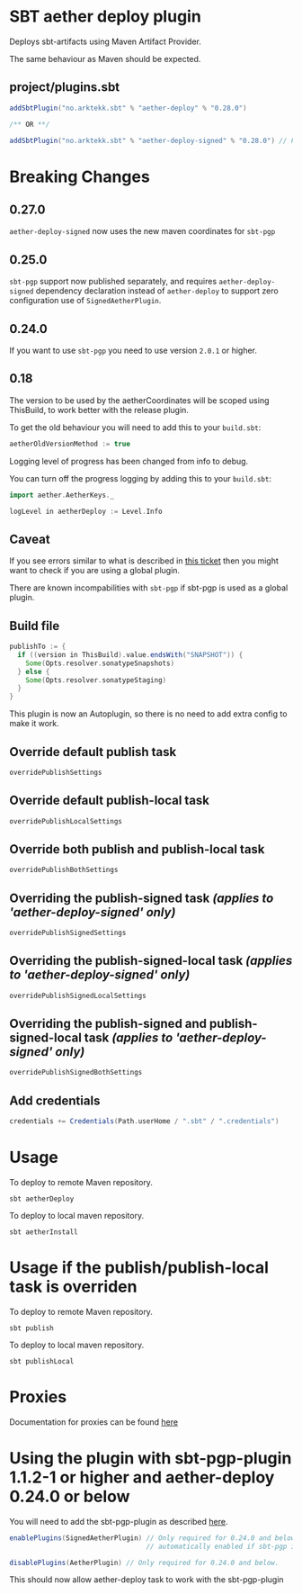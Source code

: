 # SBT aether deploy plugin
Deploys sbt-artifacts using Maven Artifact Provider. 

The same behaviour as Maven should be expected.

## project/plugins.sbt

```scala
addSbtPlugin("no.arktekk.sbt" % "aether-deploy" % "0.28.0")

/** OR **/

addSbtPlugin("no.arktekk.sbt" % "aether-deploy-signed" % "0.28.0") // For sbt-pgp 2.x support
```

# Breaking Changes

## 0.27.0
`aether-deploy-signed` now uses the new maven coordinates for `sbt-pgp`

## 0.25.0
`sbt-pgp` support now published separately, and requires `aether-deploy-signed` dependency declaration instead of
`aether-deploy` to support zero configuration use of `SignedAetherPlugin`.

## 0.24.0
If you want to use `sbt-pgp` you need to use version `2.0.1` or higher.

## 0.18

The version to be used by the aetherCoordinates will be scoped using ThisBuild, to work better with the release plugin.

To get the old behaviour you will need to add this to your `build.sbt`:
 
```scala
aetherOldVersionMethod := true
```

Logging level of progress has been changed from info to debug.
 
You can turn off the progress logging by adding this to your `build.sbt`:

```scala
import aether.AetherKeys._

logLevel in aetherDeploy := Level.Info
```

## Caveat
If you see errors similar to what is described in [this ticket](https://github.com/arktekk/sbt-aether-deploy/issues/25) 
then you might want to check if you are using a global plugin. 

There are known incompabilities with `sbt-pgp` if sbt-pgp is used as a global plugin.


## Build file
  
```scala
publishTo := {
  if ((version in ThisBuild).value.endsWith("SNAPSHOT")) {
    Some(Opts.resolver.sonatypeSnapshots)
  } else {
    Some(Opts.resolver.sonatypeStaging)
  }
}
```

This plugin is now an Autoplugin, so there is no need to add extra config to make it work.


## Override default publish task

```scala
overridePublishSettings
```

## Override default publish-local task

```scala
overridePublishLocalSettings
```

## Override both publish and publish-local task
```scala
overridePublishBothSettings
```
## Overriding the publish-signed task _(applies to 'aether-deploy-signed' only)_

```scala
overridePublishSignedSettings
```

## Overriding the publish-signed-local task _(applies to 'aether-deploy-signed' only)_

```scala
overridePublishSignedLocalSettings
```

## Overriding the publish-signed and publish-signed-local task _(applies to 'aether-deploy-signed' only)_

```scala
overridePublishSignedBothSettings
```

## Add credentials

```scala
credentials += Credentials(Path.userHome / ".sbt" / ".credentials")
```

# Usage

To deploy to remote Maven repository.

    sbt aetherDeploy

To deploy to local maven repository.

    sbt aetherInstall

# Usage if the publish/publish-local task is overriden

To deploy to remote Maven repository.

    sbt publish

To deploy to local maven repository.

    sbt publishLocal

# Proxies

Documentation for proxies can be found [here](http://docs.oracle.com/javase/6/docs/technotes/guides/net/proxies.html)

# Using the plugin with sbt-pgp-plugin 1.1.2-1 or higher and aether-deploy 0.24.0 or below

You will need to add the sbt-pgp-plugin as described [here](https://github.com/sbt/sbt-pgp).

```scala
enablePlugins(SignedAetherPlugin) // Only required for 0.24.0 and below. SignedAetherPlugin is
                                  // automatically enabled if sbt-pgp is enabled on the project.

disablePlugins(AetherPlugin) // Only required for 0.24.0 and below.

```

This should now allow aether-deploy task to work with the sbt-pgp-plugin
